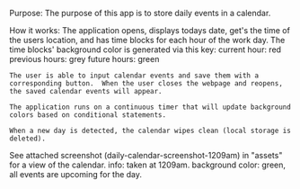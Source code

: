 Purpose: The purpose of this app is to store daily events in a calendar.  

How it works:
    The application opens, displays todays date, get's the time of the users location, and has time blocks for each hour of the work day.  The time blocks' background color is generated via this key:
        current hour: red
        previous hours: grey
        future hours: green

    The user is able to input calendar events and save them with a corresponding button.  When the user closes the webpage and reopens,
    the saved calendar events will appear.

    The application runs on a continuous timer that will update background colors based on conditional statements.

    When a new day is detected, the calendar wipes clean (local storage is deleted).


See attached screenshot (daily-calendar-screenshot-1209am) in "assets"  for a view of the calendar.
    info: taken at 1209am.
    background color: green, all events are upcoming for the day.
